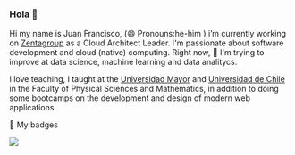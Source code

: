 ### Hola 👋

Hi my name is Juan Francisco, (😄 Pronouns:he-him )  i’m currently working on [Zentagroup](https://zentagroup.com/) as a Cloud Architect Leader.
I'm passionate about software development and cloud (native) computing. Right now, 🌱 I'm trying to improve at data science, machine learning and data analitycs. 

I love teaching, I taught at the  [Universidad Mayor](https://www.umayor.cl/um/)  and [Universidad de Chile](https://ingenieria.uchile.cl/) in the Faculty of Physical Sciences and Mathematics, in addition to doing some bootcamps on the development and design of modern web applications.


🏅 My badges



  <a href="https://api.accredible.com/v1/frontend/credential_website_embed_image/certificate/47817459"><img src="https://api.accredible.com/v1/frontend/credential_website_embed_image/badge/47817459"></a>


<!--
**juannfrancisco/juannfrancisco** is a ✨ _special_ ✨ repository because its `README.md` (this file) appears on your GitHub profile.

Here are some ideas to get you started:

- 🔭 I’m currently working on ...
- 🌱 I’m currently learning ...
- 👯 I’m looking to collaborate on ...
- 🤔 I’m looking for help with ...
- 💬 Ask me about ...
- 📫 How to reach me: ...
- 😄 Pronouns: ...
- ⚡ Fun fact: ...
-->
